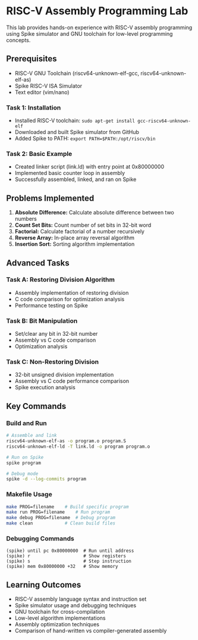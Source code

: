 # RISC-V Assembly Programming Lab


This lab provides hands-on experience with RISC-V assembly programming using Spike simulator and GNU toolchain for low-level programming concepts.

## Prerequisites

- RISC-V GNU Toolchain (riscv64-unknown-elf-gcc, riscv64-unknown-elf-as)
- Spike RISC-V ISA Simulator
- Text editor (vim/nano)


### Task 1: Installation
- Installed RISC-V toolchain: `sudo apt-get install gcc-riscv64-unknown-elf`
- Downloaded and built Spike simulator from GitHub
- Added Spike to PATH: `export PATH=$PATH:/opt/riscv/bin`

### Task 2: Basic Example
- Created linker script (link.ld) with entry point at 0x80000000
- Implemented basic counter loop in assembly
- Successfully assembled, linked, and ran on Spike


## Problems Implemented

1. **Absolute Difference:** Calculate absolute difference between two numbers
2. **Count Set Bits:** Count number of set bits in 32-bit word
3. **Factorial:** Calculate factorial of a number recursively
4. **Reverse Array:** In-place array reversal algorithm
5. **Insertion Sort:** Sorting algorithm implementation

## Advanced Tasks

### Task A: Restoring Division Algorithm
- Assembly implementation of restoring division
- C code comparison for optimization analysis
- Performance testing on Spike

### Task B: Bit Manipulation
- Set/clear any bit in 32-bit number
- Assembly vs C code comparison
- Optimization analysis

### Task C: Non-Restoring Division
- 32-bit unsigned division implementation
- Assembly vs C code performance comparison
- Spike execution analysis

## Key Commands

### Build and Run
```bash
# Assemble and link
riscv64-unknown-elf-as -o program.o program.S
riscv64-unknown-elf-ld -T link.ld -o program program.o

# Run on Spike
spike program

# Debug mode
spike -d --log-commits program
```

### Makefile Usage
```bash
make PROG=filename    # Build specific program
make run PROG=filename    # Run program
make debug PROG=filename  # Debug program
make clean            # Clean build files
```

### Debugging Commands
```
(spike) until pc 0x80000000  # Run until address
(spike) r                    # Show registers
(spike) s                    # Step instruction
(spike) mem 0x80000000 +32   # Show memory
```

## Learning Outcomes

- RISC-V assembly language syntax and instruction set
- Spike simulator usage and debugging techniques
- GNU toolchain for cross-compilation
- Low-level algorithm implementations
- Assembly optimization techniques
- Comparison of hand-written vs compiler-generated assembly


